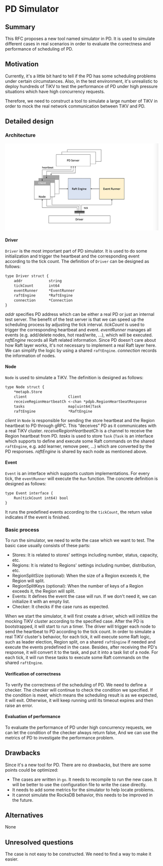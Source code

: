 # PD Simulator

## Summary

This RFC proposes a new tool named simulator in PD. It is used to simulate
different cases in real scenarios in order to evaluate the correctness and
performance of scheduling of PD.

## Motivation

Currently, it's a little bit hard to tell if the PD has some scheduling problems
under certain circumstances. Also, in the test environment, it's unrealistic to
deploy hundreds of TiKV to test the performance of PD under high pressure
situations which have high concurrency requests.

Therefore, we need to construct a tool to simulate a large number of TiKV in
order to mock the real network communication between TiKV and PD.

## Detailed design

### Architecture

![Architecture of the simulator](../media/pd-simulator.png)

#### Driver

`Driver` is the most important part of PD simulator. It is used to do some
initialization and trigger the heartbeat and the corresponding event according
to the tick count. The definition of `Driver` can be designed as follows:

```golang
type Driver struct {
    addr            string
    tickCount       int64
    eventRunner     *EventRunner
    raftEngine      *RaftEngine
    connection      *Connection
}
```

_addr_ specifies PD address which can be either a real PD or just an internal
test server. The benefit of the test server is that we can speed up the
scheduling process by adjusting the tick interval.
_tickCount_ is used to trigger the corresponding heartbeat and event.
_eventRunner_ manages all events (e.g. add/delete nodes, hot read/write, ...),
which will be executed.
_raftEngine_ records all Raft related information. Since PD doesn't care about
how Raft layer works, it's not necessary to implement a real Raft layer here. We
can simplify the logic by using a shared `raftEngine`.
_connection_ records the information of nodes.

#### Node

`Node` is used to simulate a TiKV. The definition is designed as follows:

```golang
type Node struct {
    *metapb.Store
    client                   Client
    receiveRegionHeartbeatCh <-chan *pdpb.RegionHeartbeatResponse
    tasks                    map[uint64]Task
    raftEngine               *RaftEngine
```

_client_ in `Node` is responsible for sending the store heartbeat and the Region
heartbeat to PD through gRPC. This “deceives” PD as it communicates with a real
TiKV cluster.
_receiveRegionHeartbeatCh_ is a channel to receive the Region heartbeat from PD.
_tasks_ is used to store `Task` (`Task` is an interface which supports to define
and execute some Raft commands on the shared `raftEngine`, e.g. add learner,
remove peer, ...) which are converted by the PD responses.
_raftEngine_ is shared by each node as mentioned above.

#### Event

`Event` is an interface which supports custom implementations. For every tick,
the `eventRunner` will execute the `Run` function. The concrete definition is
designed as follows:

```golang
type Event interface {
    Run(tickCount int64) bool
}
```

It runs the predefined events according to the `tickCount`, the return value
indicates if the event is finished.

### Basic process

To run the simulator, we need to write the case which we want to test. The basic
case usually consists of these parts:

- Stores: It is related to stores' settings including number, status, capacity,
  etc.
- Regions: It is related to Regions' settings including number, distribution,
  etc.
- RegionSplitSize (optional): When the size of a Region exceeds it, the Region
  will split.
- RegionSplitKeys (optional): When the number of keys of a Region exceeds it,
  the Region will split.
- Events: It defines the event the case will run. If we don't need it, we can
  initialize it with an empty list.
- Checker: It checks if the case runs as expected.

When we start the simulator, it will first create a driver, which will initilize
the mocking TiKV cluster according to the specified case. After the PD is
bootstrapped, it will start to run a timer. The driver will trigger each node to
send the heartbeat to PD according to the tick count. In order to simulate a
real TiKV cluster's behavior, for each tick, it will execute some Raft logic,
such as leader election, Region split, on a shared `raftEngine` if needed and
execute the events predefined in the case. Besides, after receiving the PD's
response, it will convert it to the task, and put it into a task list of a node.
For each tick, it will run these tasks to execute some Raft commands on the
shared `raftEngine`.

#### Verification of correctness

To verify the correctness of the scheduling of PD. We need to define a checker.
The checker will continue to check the condition we specified. If the condition
is meet, which means the scheduling result is as we expected, it will exit.
Otherwise, it will keep running until its timeout expires and then raise an
error.

#### Evaluation of performance

To evaluate the performance of PD under high concurrency requests, we can let
the condition of the checker always return false, And we can use the metrics of
PD to investigate the performance problem.

## Drawbacks

Since it's a new tool for PD. There are no drawbacks, but there are some points
could be optimized:

- The cases are written in `go`. It needs to recompile to run the new case. It
  will be better to use the configuration file to write the case directly.
- It needs to add some metrics for the simulator to help locate problems.
- It cannot simulate the RocksDB behavior, this needs to be improved in the
  future.

## Alternatives

None

## Unresolved questions

The case is not easy to be constructed. We need to find a way to make it easier.
